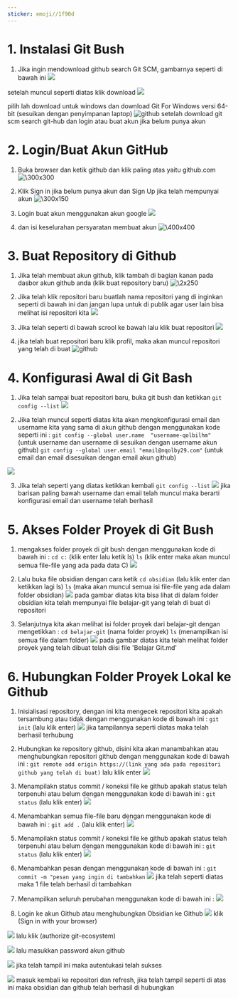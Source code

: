 ```yaml
---
sticker: emoji//1f90d
---
```

 # 1. Instalasi Git Bush
1. Jika ingin mendownload github search Git SCM, gambarnya seperti di bawah ini
![](asset/19.jpg)

setelah muncul seperti diatas klik download
![](asset/21.jpg)

pilih lah download untuk windows dan download Git For Windows versi 64-bit (sesuikan dengan penyimpanan laptop)
![github](asset/20.jpg)
setelah download git scm search git-hub dan login atau buat akun jika belum punya akun


# 2. Login/Buat Akun GitHub
1. Buka browser dan ketik github dan klik paling atas yaitu github.com
![\300x300](asset/20.jpg)

2. Klik Sign in jika belum punya akun dan Sign Up jika telah mempunyai akun
![\300x150](asset/22.jpg)

3. Login buat akun menggunakan akun google
![](asset/23.jpg)

4. dan isi keselurahan persyaratan membuat akun
![\400x400](asset/25.jpg)
# 3. Buat Repository di Github
1. Jika telah membuat akun github, klik tambah di bagian kanan pada dasbor akun github anda (klik buat repository baru)
![\2x250](asset/1.jpg)

2. Jika telah klik repositori baru buatlah  nama repositori yang di inginkan seperti di bawah ini dan jangan lupa untuk di publik agar user lain bisa melihat isi repositori kita
![](asset/2.jpg)

3. Jika telah seperti di bawah scrool ke bawah lalu klik buat repositori 
![](asset/3.jpg)

4. jika telah buat repositori baru klik profil, maka akan muncul repositori yang telah di buat
![github](asset/26.JPG)

# 4. Konfigurasi Awal di Git Bash
1. Jika telah sampai buat repositori baru, buka git bush dan ketikkan 
 `git config --list`
![](asset/27.jpg)

2. Jika telah muncul seperti diatas kita akan mengkonfigurasi email dan username kita yang sama di akun github dengan menggunakan kode seperti ini : 
`git config --global user.name  "username-qolbilhm"` (untuk username dan username di sesuikan dengan username akun github)
`git config --global user.email "email@nqolby29.com"` (untuk email dan email disesuikan dengan email akun github)

![](asset/8.jpg)

3. Jika telah seperti yang diatas ketikkan kembali 
`git config --list` 
![](asset/9.jpg)
jika barisan paling bawah username dan email telah muncul maka berarti konfigurasi email dan username telah berhasil

# 5. Akses Folder Proyek di Git Bush
1. mengakses folder proyek di git bush dengan menggunakan kode di bawah ini : 
`cd c:` (klik enter lalu ketik ls)
`ls` (klik enter maka akan muncul semua file-file yang ada pada data C)
![](asset/10.jpg)

2. Lalu buka file obsidian dengan cara ketik 
`cd obsidian` (lalu klik enter dan ketikkan lagi ls)
`ls` (maka akan muncul semua isi file-file yang ada dalam folder obsidian)
![](asset/11.jpg)
pada gambar diatas kita bisa lihat di dalam folder obsidian kita telah mempunyai file belajar-git yang telah di buat di repositori

3. Selanjutnya kita akan melihat isi folder proyek dari belajar-git dengan mengetikkan : 
`cd belajar-git` (nama folder proyek)
`ls` (menampilkan isi semua file dalam folder)
![](asset/12.jpg)
pada gambar diatas kita telah melihat folder proyek yang telah dibuat telah diisi file 'Belajar Git.md'

# 6. Hubungkan Folder Proyek Lokal ke Github
1. Inisialisasi repository, dengan ini kita mengecek repositori kita apakah tersambung atau tidak dengan menggunakan kode di bawah ini : 
`git init` (lalu klik enter)
![](asset/13.jpg)
jika tampilannya seperti diatas maka telah berhasil terhubung

2. Hubungkan ke repository github, disini kita akan manambahkan atau menghubungkan repositori github dengan menggunakan kode di bawah ini : 
`git remote add origin https://(link yang ada pada repositori github yang telah di buat)` lalu klik enter
![](asset/28.jpg)

3. Menampilakn status commit / koneksi file ke github apakah status telah terpenuhi atau belum dengan menggunakan kode di bawah ini : 
`git status` (lalu klik enter)
![](asset/29.jpg)

4. Menambahkan semua file-file baru dengan menggunakan kode di bawah ini :
`git add .` (lalu klik enter)
![](asset/30.jpg)

5. Menampilakn status commit / koneksi file ke github apakah status telah terpenuhi atau belum dengan menggunakan kode di bawah ini : 
`git status` (lalu klik enter)
![](asset/29.jpg)

6. Menambahkan pesan dengan  menggunakan kode di bawah ini : 
`git commit -m "pesan yang ingin di tambahkan`
![](asset/31.jpg)
jika telah seperti diatas maka 1 file telah berhasil di tambahkan 

7.  Menampilkan seluruh perubahan menggunakan kode di bawah ini : 
![](asset/32.jpg)

8. Login ke akun Github atau menghubungkan Obsidian ke Github 
![](asset/15.jpg)
klik (Sign in with your browser)

![](asset/16.jpg)
lalu klik (authorize git-ecosystem)

![](asset/17.jpg)
lalu masukkan password akun github

![](asset/18.jpg)
jika telah tampil ini maka autentukasi telah sukses

![](asset/33.jpg)
masuk kembali ke repositori dan refresh, jika telah tampil seperti di atas ini maka obsidian dan github telah berhasil di hubungkan